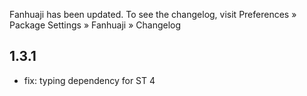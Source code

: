 Fanhuaji has been updated. To see the changelog, visit
Preferences » Package Settings » Fanhuaji » Changelog

## 1.3.1

- fix: typing dependency for ST 4
